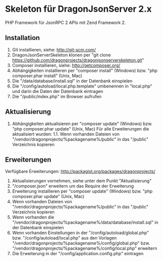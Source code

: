 Skeleton für DragonJsonServer 2.x
=================================

PHP Framework für JsonRPC 2 APIs mit Zend Framework 2.

## Installation

1. Git installieren, siehe: http://git-scm.com/
2. DragonJsonServerSkeleton klonen per "git clone https://github.com/dragonprojects/dragonjsonserverskeleton.git"
3. Composer installieren, siehe: http://getcomposer.org/
4. Abhängigkeiten installieren per "composer install" (Windows) bzw. "php composer.phar install" (Unix, Mac)
5. Die "/data/database/install.sql" in der Datenbank einspielen
6. Die "/config/autoload/local.php.template" umbenennen in "local.php" und darin die Daten der Datenbank eintragen
7. Die "/public/index.php" im Browser aufrufen

## Aktualisierung

1. Abhängigkeiten aktualisieren per "composer update" (Windows) bzw. "php composer.phar update" (Unix, Mac) 
Für alle Erweiterungen die aktualisiert wurden:
1.1. Wenn vorhanden Dateien von "/vendor/dragonprojects/%packagename%/public" in das "/public" Verzeichnis kopieren

## Erweiterungen
Verfügbare Erweiterungen: http://packagist.org/packages/dragonprojects/

1. Aktualisierungen vornehmen, siehe unter dem Punkt "Aktualisierung"
2. "/composer.json" erweitern um das Require der Erweiterung
3. Erweiterung installieren per "composer update" (Windows) bzw. "php composer.phar update" (Unix, Mac)
4. Wenn vorhanden Dateien von "/vendor/dragonprojects/%packagename%/public" in das "/public" Verzeichnis kopieren
5. Wenn vorhanden die "/vendor/dragonprojects/%packagename%/data/database/install.sql" in der Datenbank einspielen
6. Wenn vorhanden Einstellungen in der "/config/autoload/global.php" bzw. "/config/autoload/local.php" aus den Vorlagen "/vendor/dragonprojects/%packagename%/config/global.php" bzw. "/vendor/dragonprojects/%packagename%/config/local.php" erweitern
7. Die Erweiterung in der "/config/application.config.php" eintragen
